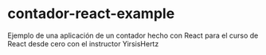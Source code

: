 # contador-react-example
Ejemplo de una aplicación de un contador hecho con React para el curso de React desde cero con el instructor YirsisHertz
